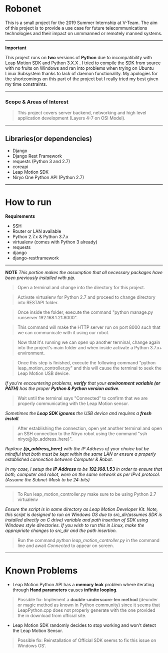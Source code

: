 # Robonet
<p>This is a small project for the 2019 Summer Internship at V-Team.
  The aim of this project is to provide a use case for future telecommunications technologies and their impact on unmmanned or remotely manned systems.
</p>

---

**Important**
  
  This project runs on **two** versions of **Python** due to incompatibility with Leap Motion SDK and Python 3.X.X .
  I tried to compile the SDK from source with no fruits on Windows and ran into problems when trying on Ubuntu Linux Subsystem thanks to  lack of daemon functionality. My apologies for the shortcomings on this part of the project but I really tried my best given my time constraints.
  
---

### Scope & Areas of Interest

> This project covers server backend, networking and high level application development (Layers 4-7 on OSI Model).

---

## Libraries(or dependencies)
- Django
- Django Rest Framework
- requests (Python 3 and 2.7)
- coreapi
- Leap Motion SDK
- Niryo One Python API (Python 2.7)

---

# How to run

**Requirements**
  
- SSH
- Router or LAN available
- Python 2.7.x & Python 3.7.x
- virtualenv (comes with Python 3 already)
- requests
- django
- django-restframework

  
---
  
**NOTE**
_This portion makes the assumption that all necessary packages have been previously installed with pip._


>Open a terminal and change into the directory for this project.

>Activate virtualenv for Python  2.7 and proceed to change directory into RESTAPI folder.

>Once inside the folder, execute the command "python manage.py runserver 192.168.1.21:8000".

>This command will make the HTTP server run on port 8000 such that we can communicate with it using our robot.

>Now that it's running we can open up another terminal, change again into the project's main folder and when inside activate a Python 3.7.x+ environment.

>Once this step is finished, execute the following command "python leap_motion_controller.py" and this will cause the terminal to seek the Leap Motion USB device.

_If you're encountering problems, **verify** that your **environment variable (or PATH)** has the proper **Python & Python version active**._

>Wait until the terminal says "Connected" to confirm that we are properly communicating with the Leap Motion sensor.

_Sometimes the **Leap SDK ignores** the USB device and requires a **fresh install**._

>After establishing the connection, open yet another terminal and open an SSH connection
  to the Niryo robot using the command "ssh niryo@{ip_address_here}".
  
_Replace **{ip_address_here}** with the IP Address of your choice but be mindful that both must be kept within the same LAN or ensure a properly established connection between Computer & Robot._
  
 _In my case, I setup the **IP Address** to be **192.168.1.53** in order to ensure that both, computer and robot, were on the same network as per IPv4 protocol.(Assume the Subnet-Mask to be 24-bits)_

---

>To Run leap_motion_controller.py make sure to be using Python 2.7 virtualenv

_Ensure the script is in same directory as Leap Motion Developer Kit. Note, this script is designed to run on Windows OS due to src_dir(assumes  SDK is installed directly on C drive) variable and path insertion of SDK using Windows style directories. If you wish to run this in Linux, make the appropriate changes to src_dir and the path insertion._

> Run the command _python leap_motion_controller.py_ in the command line and await _*Connected*_ to appear on screen.

---

# Known Problems

- Leap Motion Python API has a **memory leak** problem where iterating through **Hand parameters** causes **infinite looping**.

> Possible fix: Implement a **double-underscore-len method** (deunder or magic method as known in Python community) since it seems that LeapPython.cpp does not properly generate with the one provided the in download from official site.

- Leap Motion SDK randomly decides to stop working and won't detect the Leap Motion Sensor.

> Possible fix: Reinstallation of Official SDK seems to fix this issue on Windows OS'.
